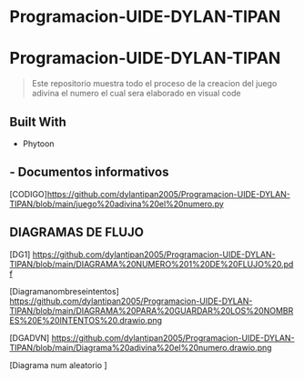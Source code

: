# Programacion-UIDE-DYLAN-TIPAN
<a name="readme-top"></a>

# Programacion-UIDE-DYLAN-TIPAN

> Este repositorio muestra todo el proceso de la creacion del juego adivina el numero el cual sera elaborado en visual code 

## Built With

- Phytoon


## - Documentos informativos

[CODIGO]https://github.com/dylantipan2005/Programacion-UIDE-DYLAN-TIPAN/blob/main/juego%20adivina%20el%20numero.py
## DIAGRAMAS DE FLUJO 
[DG1] https://github.com/dylantipan2005/Programacion-UIDE-DYLAN-TIPAN/blob/main/DIAGRAMA%20NUMERO%201%20DE%20FLUJO%20.pdf

[Diagramanombreseintentos] https://github.com/dylantipan2005/Programacion-UIDE-DYLAN-TIPAN/blob/main/DIAGRAMA%20PARA%20GUARDAR%20LOS%20NOMBRES%20E%20INTENTOS%20.drawio.png

[DGADVN] https://github.com/dylantipan2005/Programacion-UIDE-DYLAN-TIPAN/blob/main/Diagrama%20adivina%20el%20numero.drawio.png

[Diagrama num aleatorio ]
